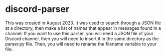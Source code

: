 # discord-parser

This was created in August 2023. It was used to search through a JSON file at a directory, then make a list of names that appear in messages found in a channel.
If you want to use this parser, you will need a JSON file of your Discord channel, then you will need to insert it in the same directory as the parser.py file. 
Then, you will need to rename the filename variable to your file.
